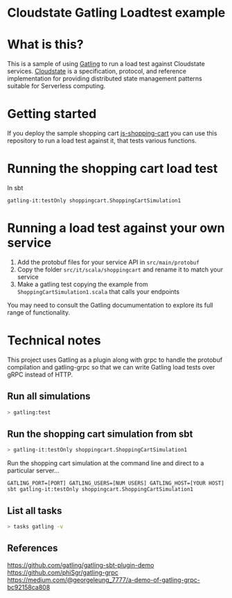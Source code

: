 Cloudstate Gatling Loadtest example
===================================

# What is this?

This is a sample of using [Gatling](https://gatling.io/) to run a load test against Cloudstate services. [Cloudstate](https://cloudstate.io/) is a specification, protocol, and reference implementation for providing distributed state management patterns suitable for Serverless computing.

# Getting started

If you deploy the sample shopping cart [js-shopping-cart](https://github.com/cloudstateio/cloudstate/tree/master/samples/js-shopping-cart) you can use this repository to run a load test against it, that tests various functions. 

# Running the shopping cart load test

In sbt

`gatling-it:testOnly shoppingcart.ShoppingCartSimulation1`

# Running a load test against your own service

1. Add the protobuf files for your service API in `src/main/protobuf`
2. Copy the folder `src/it/scala/shoppingcart` and rename it to match your service
3. Make a gatling test copying the example from `ShoppingCartSimulation1.scala` that calls your endpoints

You may need to consult the Gatling documumentation to explore its full range of functionality.

# Technical notes

This project uses Gatling as a plugin along with grpc to handle the protobuf compilation and gatling-grpc so that we can write Gatling load tests over gRPC instead of HTTP.

Run all simulations
-------------------

```bash
> gatling:test
```

Run the shopping cart simulation from sbt
-----------------------------------------

```bash
> gatling-it:testOnly shoppingcart.ShoppingCartSimulation1
```

Run the shopping cart simulation at the command line and direct to a particular server...

```
GATLING_PORT=[PORT] GATLING_USERS=[NUM USERS] GATLING_HOST=[YOUR HOST] sbt gatling-it:testOnly shoppingcart.ShoppingCartSimulation1
```

List all tasks
--------------------

```bash
> tasks gatling -v
```

## References

https://github.com/gatling/gatling-sbt-plugin-demo
https://github.com/phiSgr/gatling-grpc
https://medium.com/@georgeleung_7777/a-demo-of-gatling-grpc-bc92158ca808
